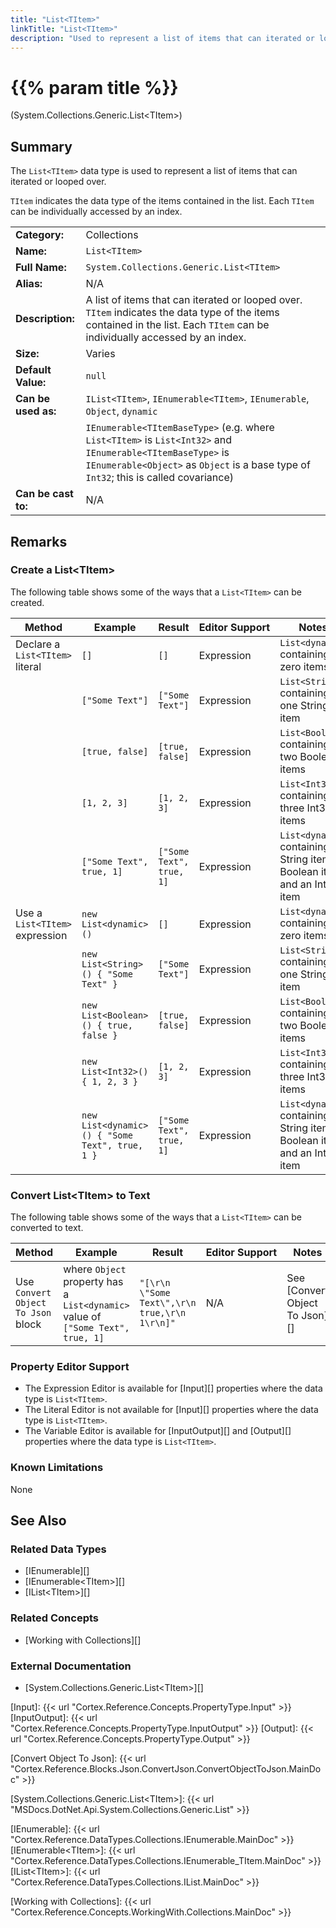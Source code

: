 ```yaml
---
title: "List<TItem>"
linkTitle: "List<TItem>"
description: "Used to represent a list of items that can iterated or looped over. `TItem` indicates the data type of the items contained in the list. Each `TItem` can be individually accessed by an index."
---
```


# {{% param title %}}

<p class="namespace">(System.Collections.Generic.List&lt;TItem&gt;)</p>

## Summary

The `List<TItem>` data type is used to represent a list of items that can iterated or looped over.

`TItem` indicates the data type of the items contained in the list. Each `TItem` can be individually accessed by an index.

| | |
|-|-|
| **Category:**          | Collections                                                   |
| **Name:**              | `List<TItem>`                                                 |
| **Full Name:**         | `System.Collections.Generic.List<TItem>`                      |
| **Alias:**             | N/A                                                           |
| **Description:**       | A list of items that can iterated or looped over. `TItem` indicates the data type of the items contained in the list. Each `TItem` can be individually accessed by an index.                                                                                   |
| **Size:**              | Varies                                                        |
| **Default Value:**     | `null`                                                        |
| **Can be used as:**    | `IList<TItem>`, `IEnumerable<TItem>`, `IEnumerable`, `Object`, `dynamic` |
|                        | `IEnumerable<TItemBaseType>` (e.g. where `List<TItem>` is `List<Int32>` and `IEnumerable<TItemBaseType>` is `IEnumerable<Object>` as `Object` is a base type of `Int32`; this is called covariance) |
| **Can be cast to:**    |  N/A                                                          |

## Remarks

### Create a List&lt;TItem&gt;

The following table shows some of the ways that a `List<TItem>` can be created.

| Method | Example | Result | Editor&nbsp;Support | Notes |
|-|-|-|-|-|
| Declare a `List<TItem>` literal  | `[]`                     | `[]`                      | Expression | `List<dynamic>` containing zero items                         |
|                                  | `["Some Text"]`          | `["Some Text"]`           | Expression | `List<String>` containing one String item                     |
|                                  | `[true, false]`          | `[true, false]`           | Expression | `List<Boolean>` containing two Boolean items                  |
|                                  | `[1, 2, 3]`              | `[1, 2, 3]`               | Expression | `List<Int32>` containing three Int32 items                    |
|                                  | `["Some Text", true, 1]` | `["Some Text", true, 1]`  | Expression | `List<dynamic>` containing a String item, a Boolean item and an Int32 item                |
| Use a `List<TItem>` expression   | `new List<dynamic>()`    | `[]`                      | Expression | `List<dynamic>` containing zero items                         |
|                                  | `new List<String>() { "Some Text" }`          | `["Some Text"]`   | Expression | `List<String>` containing one String item        |
|                                  | `new List<Boolean>() { true, false }`         | `[true, false]`   | Expression | `List<Boolean>` containing two Boolean items     |
|                                  | `new List<Int32>() { 1, 2, 3 }`               | `[1, 2, 3]`       | Expression | `List<Int32>` containing three Int32 items       |
|                                  | `new List<dynamic>() { "Some Text", true, 1 }`| `["Some Text", true, 1]` | Expression | `List<dynamic>` containing a String item, a Boolean item and an Int32 item |

### Convert List&lt;TItem&gt; to Text

The following table shows some of the ways that a `List<TItem>` can be converted to text.

| Method | Example | Result | Editor&nbsp;Support | Notes |
|-|-|-|-|-|
| Use `Convert Object To Json` block    | where `Object` property has a `List<dynamic>` value of `["Some Text", true, 1]` | `"[\r\n  \"Some Text\",\r\n  true,\r\n  1\r\n]"` | N/A | See [Convert Object To Json][] |

### Property Editor Support

* The Expression Editor is available for [Input][] properties where the data type is `List<TItem>`.
* The Literal Editor is not available for [Input][] properties where the data type is `List<TItem>`.
* The Variable Editor is available for [InputOutput][] and [Output][] properties where the data type is `List<TItem>`.

### Known Limitations

None

## See Also

### Related Data Types

* [IEnumerable][]
* [IEnumerable&lt;TItem&gt;][]
* [IList&lt;TItem&gt;][]

### Related Concepts

* [Working with Collections][]

### External Documentation

* [System.Collections.Generic.List&lt;TItem&gt;][]

[Input]: {{< url "Cortex.Reference.Concepts.PropertyType.Input" >}}
[InputOutput]: {{< url "Cortex.Reference.Concepts.PropertyType.InputOutput" >}}
[Output]: {{< url "Cortex.Reference.Concepts.PropertyType.Output" >}}

[Convert Object To Json]: {{< url "Cortex.Reference.Blocks.Json.ConvertJson.ConvertObjectToJson.MainDoc" >}}

[System.Collections.Generic.List&lt;TItem&gt;]: {{< url "MSDocs.DotNet.Api.System.Collections.Generic.List" >}}

[IEnumerable]: {{< url "Cortex.Reference.DataTypes.Collections.IEnumerable.MainDoc" >}}
[IEnumerable&lt;TItem&gt;]: {{< url "Cortex.Reference.DataTypes.Collections.IEnumerable_TItem.MainDoc" >}}
[IList&lt;TItem&gt;]: {{< url "Cortex.Reference.DataTypes.Collections.IList.MainDoc" >}}

[Working with Collections]: {{< url "Cortex.Reference.Concepts.WorkingWith.Collections.MainDoc" >}}
